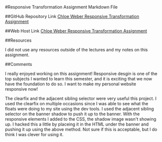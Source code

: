 #Responsive Transformation Assignment Markdown File

##GitHub Repository Link
[Chloe Weber Responsive Transformation Assignment](https://github.com/chloeweber/project_transformation_weber_chloe)

##Web Host Link
[Chloe Weber Responsive Transformation Assignment](http://www.chloeweber.com/project_transformation_weber_chloe/)

##Resources

I did not use any resources outside of the lectures and my notes on this assignment.

##Comments

I really enjoyed working on this assignment! Responsive desgin is one of the top subjects I wanted to learn this semester, and it is exciting that we now have the foundation to do so. I want to make my personal website responsive now!

The clearfix and the adjacent sibling selector were very useful this project. I used the clearfix on multiple occasions since I was able to see what the floats were doing to my site using the dev tools. I used the adjacent sibling selector on the banner shadow to push it up to the banner. With the responsive elements I added to the CSS, the shadow image wasn't showing up. I hacked this a little by placeing it in the HTML under the banner and pushing it up using the above method. Not sure if this is acceptable, but I do think I was clever for using it.